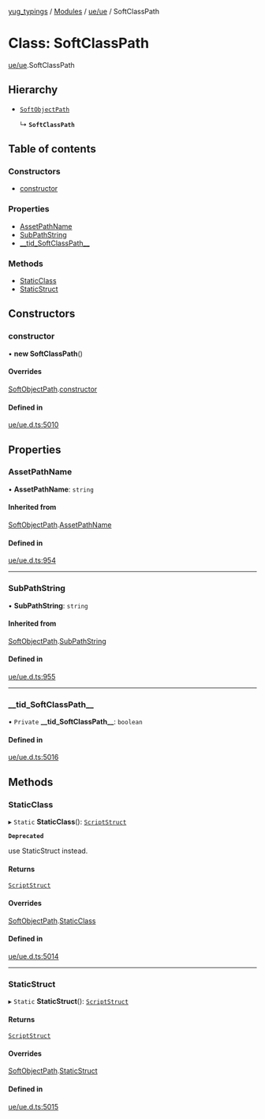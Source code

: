 [yug_typings](../README.md) / [Modules](../modules.md) / [ue/ue](../modules/ue_ue.md) / SoftClassPath

# Class: SoftClassPath

[ue/ue](../modules/ue_ue.md).SoftClassPath

## Hierarchy

- [`SoftObjectPath`](ue_ue.SoftObjectPath.md)

  ↳ **`SoftClassPath`**

## Table of contents

### Constructors

- [constructor](ue_ue.SoftClassPath.md#constructor)

### Properties

- [AssetPathName](ue_ue.SoftClassPath.md#assetpathname)
- [SubPathString](ue_ue.SoftClassPath.md#subpathstring)
- [\_\_tid\_SoftClassPath\_\_](ue_ue.SoftClassPath.md#__tid_softclasspath__)

### Methods

- [StaticClass](ue_ue.SoftClassPath.md#staticclass)
- [StaticStruct](ue_ue.SoftClassPath.md#staticstruct)

## Constructors

### constructor

• **new SoftClassPath**()

#### Overrides

[SoftObjectPath](ue_ue.SoftObjectPath.md).[constructor](ue_ue.SoftObjectPath.md#constructor)

#### Defined in

[ue/ue.d.ts:5010](https://github.com/YugMetaverse/yug_typings/blob/b7d9b19/ue/ue.d.ts#L5010)

## Properties

### AssetPathName

• **AssetPathName**: `string`

#### Inherited from

[SoftObjectPath](ue_ue.SoftObjectPath.md).[AssetPathName](ue_ue.SoftObjectPath.md#assetpathname)

#### Defined in

[ue/ue.d.ts:954](https://github.com/YugMetaverse/yug_typings/blob/b7d9b19/ue/ue.d.ts#L954)

___

### SubPathString

• **SubPathString**: `string`

#### Inherited from

[SoftObjectPath](ue_ue.SoftObjectPath.md).[SubPathString](ue_ue.SoftObjectPath.md#subpathstring)

#### Defined in

[ue/ue.d.ts:955](https://github.com/YugMetaverse/yug_typings/blob/b7d9b19/ue/ue.d.ts#L955)

___

### \_\_tid\_SoftClassPath\_\_

• `Private` **\_\_tid\_SoftClassPath\_\_**: `boolean`

#### Defined in

[ue/ue.d.ts:5016](https://github.com/YugMetaverse/yug_typings/blob/b7d9b19/ue/ue.d.ts#L5016)

## Methods

### StaticClass

▸ `Static` **StaticClass**(): [`ScriptStruct`](ue_ue.ScriptStruct.md)

**`Deprecated`**

use StaticStruct instead.

#### Returns

[`ScriptStruct`](ue_ue.ScriptStruct.md)

#### Overrides

[SoftObjectPath](ue_ue.SoftObjectPath.md).[StaticClass](ue_ue.SoftObjectPath.md#staticclass)

#### Defined in

[ue/ue.d.ts:5014](https://github.com/YugMetaverse/yug_typings/blob/b7d9b19/ue/ue.d.ts#L5014)

___

### StaticStruct

▸ `Static` **StaticStruct**(): [`ScriptStruct`](ue_ue.ScriptStruct.md)

#### Returns

[`ScriptStruct`](ue_ue.ScriptStruct.md)

#### Overrides

[SoftObjectPath](ue_ue.SoftObjectPath.md).[StaticStruct](ue_ue.SoftObjectPath.md#staticstruct)

#### Defined in

[ue/ue.d.ts:5015](https://github.com/YugMetaverse/yug_typings/blob/b7d9b19/ue/ue.d.ts#L5015)
